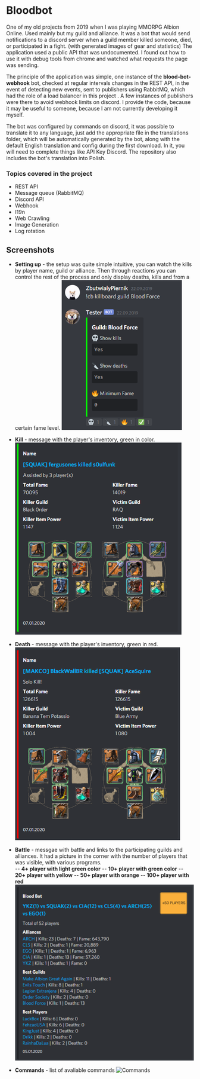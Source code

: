 # Bloodbot

One of my old projects from 2019 when I was playing MMORPG Albion Online. Used mainly but my guild and alliance. It was a bot that would send notifications to a discord server when a guild member killed someone, died, or participated in a fight. (with generated images of gear and statistics) The application used a public API that was undocumented. I found out how to use it with debug tools from chrome and watched what requests the page was sending.

The principle of the application was simple, one instance of the **blood-bot-webhook** bot, checked at regular intervals changes in the REST API, in the event of detecting new events, sent to publishers using RabbitMQ, which had the role of a load balancer in this project . A few instances of publishers were there to avoid webhook limits on discord. I provide the code, because it may be useful to someone, because I am not currently developing it myself.

The bot was configured by commands on discord, it was possible to translate it to any language, just add the appropriate file in the translations folder, which will be automatically generated by the bot, along with the default English translation and config during the first download. In it, you will need to complete things like API Key Discord. The repository also includes the bot's translation into Polish.


### Topics covered in the project

  - REST API
  - Message queue (RabbitMQ)
  - Discord API
  - Webhook
  - I19n
  - Web Crawling
  - Image Generation
  - Log rotation

## Screenshots

- **Setting up** - the setup was quite simple intuitive, you can watch the kills by player name, guild or alliance. Then through reactions you can control the rest of the process and only display deaths, kills and from a certain fame level.
![Setting up](./screenshots/setting_up.PNG)

- **Kill** - message with the player's inventory, green in color.
![Kill](./screenshots/kill.PNG)

- **Death** - message with the player's inventory, green in red.
![Death](./screenshots/death.PNG)

- **Battle** - messgae with battle and links to the participating guilds and alliances. It had a picture in the corner with the number of players that was visible, with various programs.  
-- **4+ player with light green color**
-- **10+ player with green color**
-- **20+ player with yellow**
-- **50+ player with orange**
-- **100+ player with red**
![Battle](./screenshots/battle.PNG)

- **Commands** - list of avaliable commands
![Commands](./screenshots/commands.PNG)
